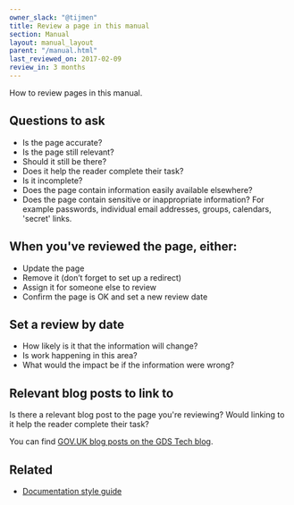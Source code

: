```yaml
---
owner_slack: "@tijmen"
title: Review a page in this manual
section: Manual
layout: manual_layout
parent: "/manual.html"
last_reviewed_on: 2017-02-09
review_in: 3 months
---
```


How to review pages in this manual.

## Questions to ask

- Is the page accurate?
- Is the page still relevant?
- Should it still be there?
- Does it help the reader complete their task?
- Is it incomplete?
- Does the page contain information easily available elsewhere?
- Does the page contain sensitive or inappropriate information? For example passwords, individual email addresses, groups, calendars, 'secret' links.

## When you've reviewed the page, either:

- Update the page
- Remove it (don’t forget to set up a redirect)
- Assign it for someone else to review
- Confirm the page is OK and set a new review date

## Set a review by date

- How likely is it that the information will change?
- Is work happening in this area?
- What would the impact be if the information were wrong?

## Relevant blog posts to link to

Is there a relevant blog post to the page you're reviewing? Would linking to it help the reader complete their task?

You can find [GOV.UK blog posts on the  GDS Tech blog](https://gdstechnology.blog.gov.uk/category/gov-uk/).

## Related

- [Documentation style guide](/manual/docs-style-guide.html)
